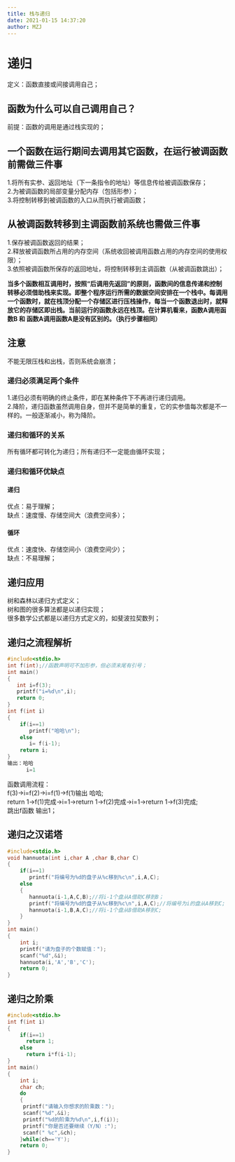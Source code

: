 ```yaml
---
title: 栈与递归
date: 2021-01-15 14:37:20
author: MZJ
---
```


# 递归
定义：函数直接或间接调用自己；
## 函数为什么可以自己调用自己？
前提：函数的调用是通过栈实现的；
## 一个函数在运行期间去调用其它函数，在运行被调函数前需做三件事
1.将所有实参、返回地址（下一条指令的地址）等信息传给被调函数保存；  
2.为被调函数的局部变量分配内存（包括形参）；  
3.将控制转移到被调函数的入口从而执行被调函数；
## 从被调函数转移到主调函数前系统也需做三件事
1.保存被调函数返回的结果；  
2.释放被调函数所占用的内存空间（系统收回被调用函数占用的内存空间的使用权限）；  
3.依照被调函数所保存的返回地址，将控制转移到主调函数（从被调函数跳出）；

**当多个函数相互调用时，按照“后调用先返回”的原则，函数间的信息传递和控制转移必须借助栈来实现。即整个程序运行所需的数据空间安排在一个栈中。每调用一个函数时，就在栈顶分配一个存储区进行压栈操作，每当一个函数退出时，就释放它的存储区即出栈。当前运行的函数永远在栈顶。在计算机看来，函数A调用函数B 和 函数A调用函数A是没有区别的。（执行步骤相同）**
## 注意
不能无限压栈和出栈，否则系统会崩溃；
### 递归必须满足两个条件
1.递归必须有明确的终止条件，即在某种条件下不再进行递归调用。  
2.降阶，递归函数虽然调用自身，但并不是简单的重复，它的实参值每次都是不一样的。一般逐渐减小，称为降阶。
### 递归和循环的关系
所有循环都可转化为递归；所有递归不一定能由循环实现；
### 递归和循环优缺点
#### 递归
优点：易于理解；  
缺点：速度慢、存储空间大（浪费空间多）；
#### 循环
优点：速度快、存储空间小（浪费空间少）；  
缺点：不易理解；
## 递归应用
树和森林以递归方式定义；  
树和图的很多算法都是以递归实现；  
很多数学公式都是以递归方式定义的，如斐波拉契数列；
## 递归之流程解析
```c
#include<stdio.h>
int f(int);//函数声明可不加形参，但必须末尾有引号；
int main()
{
   int i=f(3);
   printf("i=%d\n",i);
   return 0;
}
int f(int i)
{
    if(i==1)
       printf("哈哈\n");
    else
       i= f(i-1);
    return i;
}
输出：哈哈
      i=1
```
函数调用流程：  
f(3)->i=f(2)->i=f(1)->f(1)输出 哈哈;  
return 1->f(1)完成->i=1->return 1->f(2)完成->i=1->return 1->f(3)完成;  
跳出f函数 输出1；
## 递归之汉诺塔
```c
#include<stdio.h>
void hannuota(int i,char A ,char B,char C)
{
    if(i==1)
       printf("将编号为%d的盘子从%c移到%c\n",i,A,C);
    else
    {
       hannuota(i-1,A,C,B);//将i-1个盘从A借助C移到B；
       printf("将编号为%d的盘子从%c移到%c\n",i,A,C);//将编号为i的盘从A移到C;
       hannuota(i-1,B,A,C);//将i-1个盘从B借助A移到C;
    }
}
int main()
{
    int i;
    printf("请为盘子的个数赋值：");
    scanf("%d",&i);
    hannuota(i,'A','B','C');
    return 0;
}
```
## 递归之阶乘
```c
#include<stdio.h>
int f(int i)
{
    if(i==1)
      return 1;
    else
      return i*f(i-1);
}
int main()
{
    int i;
    char ch;
    do
    {
     printf("请输入你想求的阶乘数：");
     scanf("%d",&i);
     printf("%d的阶乘为%d\n",i,f(i));
     printf("你是否还要继续（Y/N）:");
     scanf(" %c",&ch);
    }while(ch=='Y');
    return 0;
}
```
